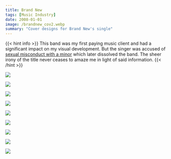 ```yaml
---
title: Brand New
tags: [Music Industry]
date: 2008-01-01
image: /brandnew_cov2.webp
summary: "Cover designs for Brand New's single"
---
```


{{< hint info >}}
This band was my first paying music client and had a significant impact on my visual development. But the singer was accused of [sexual misconduct with a minor](https://uproxx.com/music/brand-new-jesse-lacey-sexual-misconduct-allegations/) which later dissolved the band. The sheer irony of the title never ceases to amaze me in light of said information.
{{< /hint >}}

![](/brandnew_insert.webp)

![](/SHIRT1.webp)

![](/SHIRT2.webp)

![](/SHIRT3.webp)

![](/SHIRT4.webp)

![](/SHIRT5.webp)

![](/SHIRT6.webp)

![](/SHIRT7.webp)

![](/SHIRT8.webp)